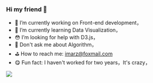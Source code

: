### Hi my friend 👋



- 🎨 I’m currently working on Front-end development，
- 🦚 I’m currently learning Data Visualization，
- 😳 I’m looking for help with D3.js，
- 🥺 Don't ask me about Algorithm，
- ⛳️ How to reach me: imarz@foxmail.com
- 😋 Fun fact: I haven't worked for two years，It's crazy，


![](https://github-readme-stats.vercel.app/api?username=MarzZ)
